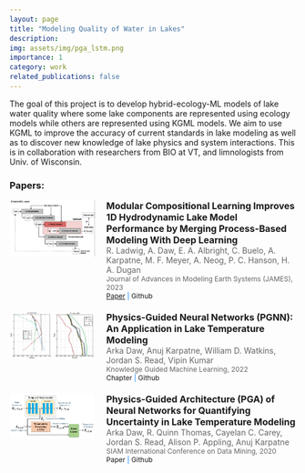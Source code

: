 ```yaml
---
layout: page
title: "Modeling Quality of Water in Lakes"
description: 
img: assets/img/pga_lstm.png
importance: 1
category: work
related_publications: false
---
```

The goal of this project is to develop hybrid-ecology-ML models of lake water quality where some lake components are represented using ecology models while others are represented using KGML models. We aim to use KGML to improve the accuracy of current standards in lake modeling as well as to discover new knowledge of lake physics and system interactions. This is in collaboration with researchers from BIO at VT, and limnologists from Univ. of Wisconsin.


### Papers:
<div style="display: flex; align-items: flex-start; margin-bottom: 20px;">
    <div style="flex: 0 0 auto; margin-right: 20px;">
        <img src="/assets/img/mcl.png" alt="Thumbnail" style="max-width: 150px; height: auto;">
    </div>
    <div style="flex: 1 1 auto;">
        <h2 style="margin: 0; font-size: 16px;">Modular Compositional Learning Improves 1D Hydrodynamic Lake Model Performance by Merging Process-Based Modeling With Deep Learning</h2>
        <p style="margin: 0; font-size: 14px; color: #666;">R. Ladwig, A. Daw, E. A. Albright, C. Buelo, A. Karpatne, M. F. Meyer, A. Neog, P. C. Hanson, H. A. Dugan</p>
        <p style="margin: 0; font-size: 12px; color: #666;">Journal of Advances in Modeling Earth Systems (JAMES), 2023</p>
        <p style="margin: 0; font-size: 12px; color: #007bff;">
            <a href="https://agupubs.onlinelibrary.wiley.com/doi/10.1029/2023MS003953">Paper</a> |
            <a href="https://github.com/robertladwig/1D-AEMpy" style="text-decoration: none;">Github</a>
        </p>
    </div>
</div>

<div style="display: flex; align-items: flex-start; margin-bottom: 20px;">
    <div style="flex: 0 0 auto; margin-right: 20px;">
        <img src="/assets/img/pgnn.png" alt="Thumbnail" style="max-width: 150px; height: auto;">
    </div>
    <div style="flex: 1 1 auto;">
        <h2 style="margin: 0; font-size: 16px;">Physics-Guided Neural Networks (PGNN): An Application in Lake Temperature Modeling</h2>
        <p style="margin: 0; font-size: 14px; color: #666;">Arka Daw, Anuj Karpatne, William D. Watkins, Jordan S. Read, Vipin Kumar</p>
        <p style="margin: 0; font-size: 12px; color: #666;">Knowledge Guided Machine Learning, 2022</p>
        <p style="margin: 0; font-size: 12px; color: #007bff;">
            <a href="https://www.taylorfrancis.com/chapters/edit/10.1201/9781003143376-15/physics-guided-neural-networks-pgnn-application-lake-temperature-modeling-arka-daw-anuj-karpatne-william-watkins-jordan-read-vipin-kumar" style="text-decoration: none;">Chapter</a> |
            <a href="https://github.com/arkadaw9/PGNN" style="text-decoration: none;">Github</a>
        </p>
    </div>
</div>

<div style="display: flex; align-items: flex-start; margin-bottom: 20px;">
    <div style="flex: 0 0 auto; margin-right: 20px;">
        <img src="/assets/img/pga_lstm.png" alt="Thumbnail" style="max-width: 150px; height: auto;">
    </div>
    <div style="flex: 1 1 auto;">
        <h2 style="margin: 0; font-size: 16px;">Physics-Guided Architecture (PGA) of Neural Networks for Quantifying Uncertainty in Lake Temperature Modeling</h2>
        <p style="margin: 0; font-size: 14px; color: #666;">Arka Daw, R. Quinn Thomas, Cayelan C. Carey, Jordan S. Read, Alison P. Appling, Anuj Karpatne</p>
        <p style="margin: 0; font-size: 12px; color: #666;">SIAM International Conference on Data Mining, 2020</p>
        <p style="margin: 0; font-size: 12px; color: #007bff;">
            <a href="https://epubs.siam.org/doi/abs/10.1137/1.9781611976236.60" style="text-decoration: none;">Paper</a> |
            <a href="https://github.com/arkadaw9/PGA_LSTM" style="text-decoration: none;">Github</a>
        </p>
    </div>
</div>
